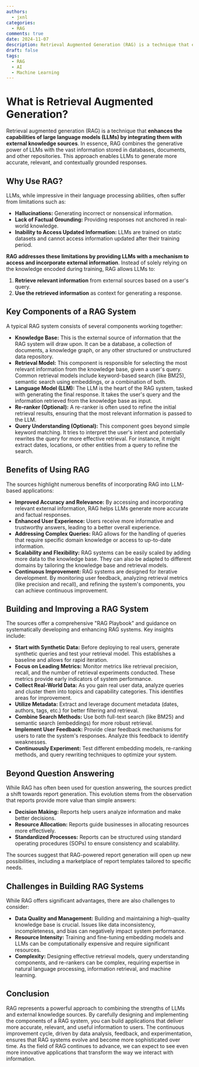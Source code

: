 ```yaml
---
authors:
  - jxnl
categories:
  - RAG
comments: true
date: 2024-11-07
description: Retrieval Augmented Generation (RAG) is a technique that enhances the capabilities of large language models (LLMs) by integrating them with external knowledge sources.
draft: false
tags:
  - RAG
  - AI
  - Machine Learning
---
```


# What is Retrieval Augmented Generation?

Retrieval augmented generation (RAG) is a technique that **enhances the capabilities of large language models (LLMs) by integrating them with external knowledge sources**. In essence, RAG combines the generative power of LLMs with the vast information stored in databases, documents, and other repositories. This approach enables LLMs to generate more accurate, relevant, and contextually grounded responses.

<!-- more -->

## Why Use RAG?

LLMs, while impressive in their language processing abilities, often suffer from limitations such as:

- **Hallucinations:** Generating incorrect or nonsensical information.
- **Lack of Factual Grounding:** Providing responses not anchored in real-world knowledge.
- **Inability to Access Updated Information:** LLMs are trained on static datasets and cannot access information updated after their training period.

**RAG addresses these limitations by providing LLMs with a mechanism to access and incorporate external information**. Instead of solely relying on the knowledge encoded during training, RAG allows LLMs to:

1. **Retrieve relevant information** from external sources based on a user's query.
2. **Use the retrieved information** as context for generating a response.

## Key Components of a RAG System

A typical RAG system consists of several components working together:

- **Knowledge Base:** This is the external source of information that the RAG system will draw upon. It can be a database, a collection of documents, a knowledge graph, or any other structured or unstructured data repository.
- **Retrieval Model:** This component is responsible for selecting the most relevant information from the knowledge base, given a user's query. Common retrieval models include keyword-based search (like BM25), semantic search using embeddings, or a combination of both.
- **Language Model (LLM):** The LLM is the heart of the RAG system, tasked with generating the final response. It takes the user's query and the information retrieved from the knowledge base as input.
- **Re-ranker (Optional):** A re-ranker is often used to refine the initial retrieval results, ensuring that the most relevant information is passed to the LLM.
- **Query Understanding (Optional):** This component goes beyond simple keyword matching. It tries to interpret the user's intent and potentially rewrites the query for more effective retrieval. For instance, it might extract dates, locations, or other entities from a query to refine the search.

## Benefits of Using RAG

The sources highlight numerous benefits of incorporating RAG into LLM-based applications:

- **Improved Accuracy and Relevance:** By accessing and incorporating relevant external information, RAG helps LLMs generate more accurate and factual responses.
- **Enhanced User Experience:** Users receive more informative and trustworthy answers, leading to a better overall experience.
- **Addressing Complex Queries:** RAG allows for the handling of queries that require specific domain knowledge or access to up-to-date information.
- **Scalability and Flexibility:** RAG systems can be easily scaled by adding more data to the knowledge base. They can also be adapted to different domains by tailoring the knowledge base and retrieval models.
- **Continuous Improvement:** RAG systems are designed for iterative development. By monitoring user feedback, analyzing retrieval metrics (like precision and recall), and refining the system's components, you can achieve continuous improvement.

## Building and Improving a RAG System

The sources offer a comprehensive "RAG Playbook" and guidance on systematically developing and enhancing RAG systems. Key insights include:

- **Start with Synthetic Data:** Before deploying to real users, generate synthetic queries and test your retrieval model. This establishes a baseline and allows for rapid iteration.
- **Focus on Leading Metrics:** Monitor metrics like retrieval precision, recall, and the number of retrieval experiments conducted. These metrics provide early indicators of system performance.
- **Collect Real-World Data:** As you gain real user data, analyze queries and cluster them into topics and capability categories. This identifies areas for improvement.
- **Utilize Metadata:** Extract and leverage document metadata (dates, authors, tags, etc.) for better filtering and retrieval.
- **Combine Search Methods:** Use both full-text search (like BM25) and semantic search (embeddings) for more robust retrieval.
- **Implement User Feedback:** Provide clear feedback mechanisms for users to rate the system's responses. Analyze this feedback to identify weaknesses.
- **Continuously Experiment:** Test different embedding models, re-ranking methods, and query rewriting techniques to optimize your system.

## Beyond Question Answering

While RAG has often been used for question answering, the sources predict a shift towards report generation. This evolution stems from the observation that reports provide more value than simple answers:

- **Decision Making:** Reports help users analyze information and make better decisions.
- **Resource Allocation:** Reports guide businesses in allocating resources more effectively.
- **Standardized Processes:** Reports can be structured using standard operating procedures (SOPs) to ensure consistency and scalability.

The sources suggest that RAG-powered report generation will open up new possibilities, including a marketplace of report templates tailored to specific needs.

## Challenges in Building RAG Systems

While RAG offers significant advantages, there are also challenges to consider:

- **Data Quality and Management:** Building and maintaining a high-quality knowledge base is crucial. Issues like data inconsistency, incompleteness, and bias can negatively impact system performance.
- **Resource Intensity:** Training and fine-tuning embedding models and LLMs can be computationally expensive and require significant resources.
- **Complexity:** Designing effective retrieval models, query understanding components, and re-rankers can be complex, requiring expertise in natural language processing, information retrieval, and machine learning.

## Conclusion

RAG represents a powerful approach to combining the strengths of LLMs and external knowledge sources. By carefully designing and implementing the components of a RAG system, you can build applications that deliver more accurate, relevant, and useful information to users. The continuous improvement cycle, driven by data analysis, feedback, and experimentation, ensures that RAG systems evolve and become more sophisticated over time. As the field of RAG continues to advance, we can expect to see even more innovative applications that transform the way we interact with information.
